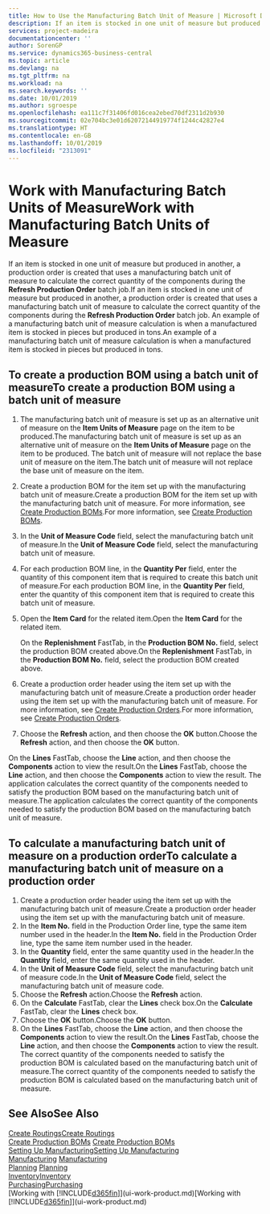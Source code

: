 ```yaml
---
title: How to Use the Manufacturing Batch Unit of Measure | Microsoft Docs
description: If an item is stocked in one unit of measure but produced in another, then the production order must be use a manufacturing batch unit of measure to calculate the correct quantity of components. An example of a manufacturing batch unit of measure calculation is when a manufactured item is stocked in pieces but produced in tons.
services: project-madeira
documentationcenter: ''
author: SorenGP
ms.service: dynamics365-business-central
ms.topic: article
ms.devlang: na
ms.tgt_pltfrm: na
ms.workload: na
ms.search.keywords: ''
ms.date: 10/01/2019
ms.author: sgroespe
ms.openlocfilehash: ea111c7f31406fd016cea2ebed70df2311d2b930
ms.sourcegitcommit: 02e704bc3e01d62072144919774f1244c42827e4
ms.translationtype: HT
ms.contentlocale: en-GB
ms.lasthandoff: 10/01/2019
ms.locfileid: "2313091"
---
```

# <a name="work-with-manufacturing-batch-units-of-measure"></a><span data-ttu-id="a7fcd-104">Work with Manufacturing Batch Units of Measure</span><span class="sxs-lookup"><span data-stu-id="a7fcd-104">Work with Manufacturing Batch Units of Measure</span></span>
<span data-ttu-id="a7fcd-105">If an item is stocked in one unit of measure but produced in another, a production order is created that uses a manufacturing batch unit of measure to calculate the correct quantity of the components during the **Refresh Production Order** batch job.</span><span class="sxs-lookup"><span data-stu-id="a7fcd-105">If an item is stocked in one unit of measure but produced in another, a production order is created that uses a manufacturing batch unit of measure to calculate the correct quantity of the components during the **Refresh Production Order** batch job.</span></span> <span data-ttu-id="a7fcd-106">An example of a manufacturing batch unit of measure calculation is when a manufactured item is stocked in pieces but produced in tons.</span><span class="sxs-lookup"><span data-stu-id="a7fcd-106">An example of a manufacturing batch unit of measure calculation is when a manufactured item is stocked in pieces but produced in tons.</span></span>  

## <a name="to-create-a-production-bom-using-a-batch-unit-of-measure"></a><span data-ttu-id="a7fcd-107">To create a production BOM using a batch unit of measure</span><span class="sxs-lookup"><span data-stu-id="a7fcd-107">To create a production BOM using a batch unit of measure</span></span>  
1.  <span data-ttu-id="a7fcd-108">The manufacturing batch unit of measure is set up as an alternative unit of measure on the **Item Units of Measure** page on the item to be produced.</span><span class="sxs-lookup"><span data-stu-id="a7fcd-108">The manufacturing batch unit of measure is set up as an alternative unit of measure on the **Item Units of Measure** page on the item to be produced.</span></span> <span data-ttu-id="a7fcd-109">The batch unit of measure will not replace the base unit of measure on the item.</span><span class="sxs-lookup"><span data-stu-id="a7fcd-109">The batch unit of measure will not replace the base unit of measure on the item.</span></span>  
2.  <span data-ttu-id="a7fcd-110">Create a production BOM for the item set up with the manufacturing batch unit of measure.</span><span class="sxs-lookup"><span data-stu-id="a7fcd-110">Create a production BOM for the item set up with the manufacturing batch unit of measure.</span></span> <span data-ttu-id="a7fcd-111">For more information, see [Create Production BOMs](production-how-to-create-production-boms.md).</span><span class="sxs-lookup"><span data-stu-id="a7fcd-111">For more information, see [Create Production BOMs](production-how-to-create-production-boms.md).</span></span>  
3.  <span data-ttu-id="a7fcd-112">In the **Unit of Measure Code** field, select the manufacturing batch unit of measure.</span><span class="sxs-lookup"><span data-stu-id="a7fcd-112">In the **Unit of Measure Code** field, select the manufacturing batch unit of measure.</span></span>  
4.  <span data-ttu-id="a7fcd-113">For each production BOM line, in the **Quantity Per** field, enter the quantity of this component item that is required to create this batch unit of measure.</span><span class="sxs-lookup"><span data-stu-id="a7fcd-113">For each production BOM line, in the **Quantity Per** field, enter the quantity of this component item that is required to create this batch unit of measure.</span></span>  
5.  <span data-ttu-id="a7fcd-114">Open the **Item Card** for the related item.</span><span class="sxs-lookup"><span data-stu-id="a7fcd-114">Open the **Item Card** for the related item.</span></span>  

    <span data-ttu-id="a7fcd-115">On the **Replenishment** FastTab, in the **Production BOM No.** field, select the production BOM created above.</span><span class="sxs-lookup"><span data-stu-id="a7fcd-115">On the **Replenishment** FastTab, in the **Production BOM No.** field, select the production BOM created above.</span></span>  
6.  <span data-ttu-id="a7fcd-116">Create a production order header using the item set up with the manufacturing batch unit of measure.</span><span class="sxs-lookup"><span data-stu-id="a7fcd-116">Create a production order header using the item set up with the manufacturing batch unit of measure.</span></span> <span data-ttu-id="a7fcd-117">For more information, see [Create Production Orders](production-how-to-create-production-orders.md).</span><span class="sxs-lookup"><span data-stu-id="a7fcd-117">For more information, see [Create Production Orders](production-how-to-create-production-orders.md).</span></span>  
7.  <span data-ttu-id="a7fcd-118">Choose the **Refresh** action, and then choose  the **OK** button.</span><span class="sxs-lookup"><span data-stu-id="a7fcd-118">Choose the **Refresh** action, and then choose  the **OK** button.</span></span>  

<span data-ttu-id="a7fcd-119">On the **Lines** FastTab, choose the **Line** action, and then choose the **Components** action to view the result.</span><span class="sxs-lookup"><span data-stu-id="a7fcd-119">On the **Lines** FastTab, choose the **Line** action, and then choose the **Components** action to view the result.</span></span> <span data-ttu-id="a7fcd-120">The application calculates the correct quantity of the components needed to satisfy the production BOM based on the manufacturing batch unit of measure.</span><span class="sxs-lookup"><span data-stu-id="a7fcd-120">The application calculates the correct quantity of the components needed to satisfy the production BOM based on the manufacturing batch unit of measure.</span></span>  

## <a name="to-calculate-a-manufacturing-batch-unit-of-measure-on-a-production-order"></a><span data-ttu-id="a7fcd-121">To calculate a manufacturing batch unit of measure on a production order</span><span class="sxs-lookup"><span data-stu-id="a7fcd-121">To calculate a manufacturing batch unit of measure on a production order</span></span>  
1.  <span data-ttu-id="a7fcd-122">Create a production order header using the item set up with the manufacturing batch unit of measure.</span><span class="sxs-lookup"><span data-stu-id="a7fcd-122">Create a production order header using the item set up with the manufacturing batch unit of measure.</span></span>  
2.  <span data-ttu-id="a7fcd-123">In the **Item No.** field in the Production Order line, type the same item number used in the header.</span><span class="sxs-lookup"><span data-stu-id="a7fcd-123">In the **Item No.** field in the Production Order line, type the same item number used in the header.</span></span>  
3.  <span data-ttu-id="a7fcd-124">In the **Quantity** field, enter the same quantity used in the header.</span><span class="sxs-lookup"><span data-stu-id="a7fcd-124">In the **Quantity** field, enter the same quantity used in the header.</span></span>  
4.  <span data-ttu-id="a7fcd-125">In the **Unit of Measure Code** field, select the manufacturing batch unit of measure code.</span><span class="sxs-lookup"><span data-stu-id="a7fcd-125">In the **Unit of Measure Code** field, select the manufacturing batch unit of measure code.</span></span>  
5.  <span data-ttu-id="a7fcd-126">Choose the **Refresh** action.</span><span class="sxs-lookup"><span data-stu-id="a7fcd-126">Choose the **Refresh** action.</span></span>
6.  <span data-ttu-id="a7fcd-127">On the **Calculate** FastTab, clear the **Lines** check box.</span><span class="sxs-lookup"><span data-stu-id="a7fcd-127">On the **Calculate** FastTab, clear the **Lines** check box.</span></span>  
7.  <span data-ttu-id="a7fcd-128">Choose the **OK** button.</span><span class="sxs-lookup"><span data-stu-id="a7fcd-128">Choose the **OK** button.</span></span>  
8.  <span data-ttu-id="a7fcd-129">On the **Lines** FastTab, choose the **Line** action, and then choose the **Components** action to view the result.</span><span class="sxs-lookup"><span data-stu-id="a7fcd-129">On the **Lines** FastTab, choose the **Line** action, and then choose the **Components** action to view the result.</span></span> <span data-ttu-id="a7fcd-130">The correct quantity of the components needed to satisfy the production BOM is calculated based on the manufacturing batch unit of measure.</span><span class="sxs-lookup"><span data-stu-id="a7fcd-130">The correct quantity of the components needed to satisfy the production BOM is calculated based on the manufacturing batch unit of measure.</span></span>  

## <a name="see-also"></a><span data-ttu-id="a7fcd-131">See Also</span><span class="sxs-lookup"><span data-stu-id="a7fcd-131">See Also</span></span>  
[<span data-ttu-id="a7fcd-132">Create Routings</span><span class="sxs-lookup"><span data-stu-id="a7fcd-132">Create Routings</span></span>](production-how-to-create-routings.md)  
<span data-ttu-id="a7fcd-133">[Create Production BOMs](production-how-to-create-production-boms.md)   </span><span class="sxs-lookup"><span data-stu-id="a7fcd-133">[Create Production BOMs](production-how-to-create-production-boms.md)   </span></span>  
[<span data-ttu-id="a7fcd-134">Setting Up Manufacturing</span><span class="sxs-lookup"><span data-stu-id="a7fcd-134">Setting Up Manufacturing</span></span>](production-configure-production-processes.md)  
<span data-ttu-id="a7fcd-135">[Manufacturing](production-manage-manufacturing.md)  </span><span class="sxs-lookup"><span data-stu-id="a7fcd-135">[Manufacturing](production-manage-manufacturing.md)  </span></span>  
<span data-ttu-id="a7fcd-136">[Planning](production-planning.md) </span><span class="sxs-lookup"><span data-stu-id="a7fcd-136">[Planning](production-planning.md) </span></span>  
[<span data-ttu-id="a7fcd-137">Inventory</span><span class="sxs-lookup"><span data-stu-id="a7fcd-137">Inventory</span></span>](inventory-manage-inventory.md)  
[<span data-ttu-id="a7fcd-138">Purchasing</span><span class="sxs-lookup"><span data-stu-id="a7fcd-138">Purchasing</span></span>](purchasing-manage-purchasing.md)  
<span data-ttu-id="a7fcd-139">[Working with [!INCLUDE[d365fin](includes/d365fin_md.md)]](ui-work-product.md)</span><span class="sxs-lookup"><span data-stu-id="a7fcd-139">[Working with [!INCLUDE[d365fin](includes/d365fin_md.md)]](ui-work-product.md)</span></span>  
